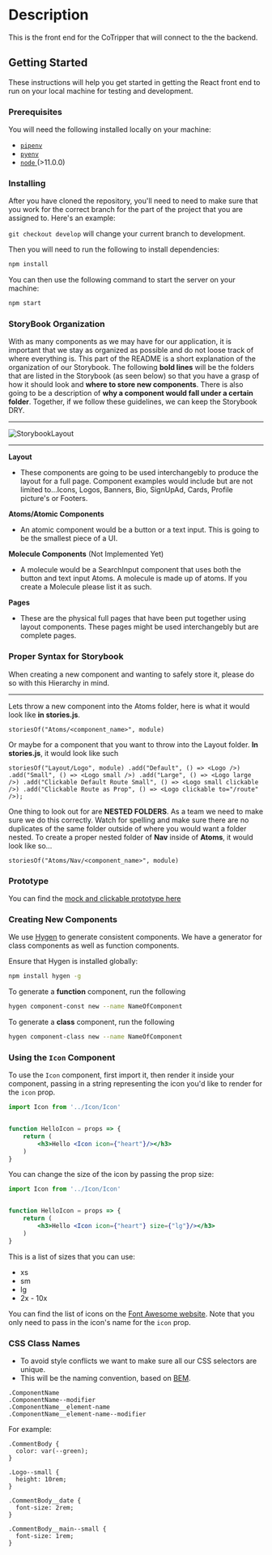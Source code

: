 # Description

This is the front end for the CoTripper that will connect to the the backend.

## Getting Started

These instructions will help you get started in getting the React front end to
run on your local machine for testing and development.

### Prerequisites

You will need the following installed locally on your machine:

- [ `pipenv` ](https://github.com/pypa/pipenv)
- [ `pyenv` ](https://github.com/pyenv/pyenv)
- [ `node` ](https://nodejs.org/en/) (>11.0.0)

### Installing

After you have cloned the repository, you'll need to need to make sure that you
work for the correct branch for the part of the project that you are assigned
to. Here's an example:

`git checkout develop` will change your current branch to development.

Then you will need to run the following to install dependencies:

```sh
npm install
```

You can then use the following command to start the server on your machine:

```sh
npm start
```

### StoryBook Organization

With as many components as we may have for our application, it is important that we stay as organized as possible and do not loose track of where everything is. This part of the README is a short explanation of the organization of our Storybook. The following **bold lines** will be the folders that are listed in the Storybook (as seen below) so that you have a grasp of how it should look and **where to store new components**. There is also going to be a description of **why a component would fall under a certain folder**. Together, if we follow these guidelines, we can keep the Storybook DRY.

---

![StorybookLayout](/assets/images/StorybookLayout.png)

---

**Layout**

- These components are going to be used interchangebly to produce the layout for a full page. Component examples would include but are not limited to...Icons, Logos, Banners, Bio, SignUpAd, Cards, Profile picture's or Footers.

**Atoms/Atomic Components**

- An atomic component would be a button or a text input. This is going to be the smallest piece of a UI.

**Molecule Components** (Not Implemented Yet)

- A molecule would be a SearchInput component that uses both the button and text input Atoms. A molecule is made up of atoms. If you create a Molecule please list it as such.

**Pages**

- These are the physical full pages that have been put together using layout components. These pages might be used interchangebly but are complete pages.

### Proper Syntax for Storybook

When creating a new component and wanting to safely store it, please do so with this Hierarchy in mind.

---

Lets throw a new component into the Atoms folder, here is what it would look like **in stories.js**.

`storiesOf("Atoms/<component_name>", module)`

Or maybe for a component that you want to throw into the Layout folder. **In stories.js**, it would look like such

`storiesOf("Layout/Logo", module) .add("Default", () => <Logo />) .add("Small", () => <Logo small />) .add("Large", () => <Logo large />) .add("Clickable Default Route Small", () => <Logo small clickable />) .add("Clickable Route as Prop", () => <Logo clickable to="/route" />);`

One thing to look out for are **NESTED FOLDERS**. As a team we need to make sure we do this correctly. Watch for spelling and make sure there are no duplicates of the same folder outside of where you would want a folder nested. To create a proper nested folder of **Nav** inside of **Atoms**, it would look like so...

`storiesOf("Atoms/Nav/<component_name>", module)`

### Prototype

You can find the [mock and clickable prototype here](https://www.figma.com/file/ggst6OoJWkwaV2DGq4nBzA/CoTripper?node-id=0%3A1)

### Creating New Components

We use [Hygen]() to generate consistent components. We have a generator for class components as well as function components.

Ensure that Hygen is installed globally:

```sh
npm install hygen -g
```

To generate a **function** component, run the following

```sh
hygen component-const new --name NameOfComponent
```

To generate a **class** component, run the following

```sh
hygen component-class new --name NameOfComponent
```

### Using the `Icon` Component

To use the `Icon` component, first import it, then render it inside your
component, passing in a string representing the icon you'd like to render for
the `icon` prop.

```jsx
import Icon from '../Icon/Icon'


function HelloIcon = props => {
    return (
        <h3>Hello <Icon icon={"heart"}/></h3>
    )
}
```

You can change the size of the icon by passing the prop size:

```jsx
import Icon from '../Icon/Icon'


function HelloIcon = props => {
    return (
        <h3>Hello <Icon icon={"heart"} size={"lg"}/></h3>
    )
}
```

This is a list of sizes that you can use:

- xs
- sm
- lg
- 2x - 10x

You can find the list of icons on the [Font Awesome
website](https://fontawesome.com/). Note that you only need to pass in the
icon's name for the `icon` prop.

### CSS Class Names

- To avoid style conflicts we want to make sure all our CSS selectors are unique.
- This will be the naming convention, based on [BEM](https://css-tricks.com/bem-101/).

```
.ComponentName
.ComponentName--modifier
.ComponentName__element-name
.ComponentName__element-name--modifier
```

For example:

```
.CommentBody {
  color: var(--green);
}

.Logo--small {
  height: 10rem;
}

.CommentBody__date {
  font-size: 2rem;
}

.CommentBody__main--small {
  font-size: 1rem;
}
```
